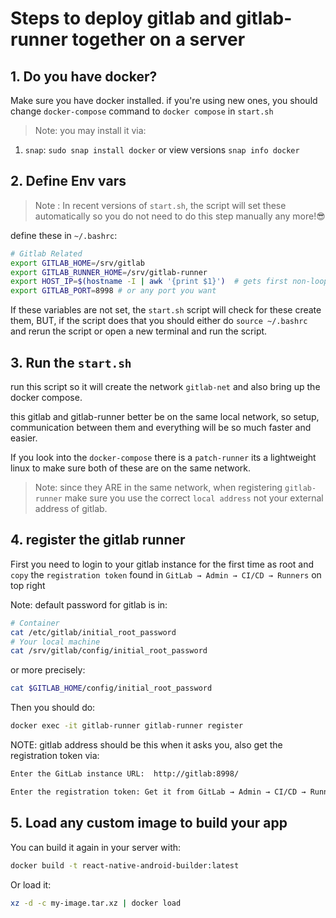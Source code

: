 # Steps to deploy gitlab and gitlab-runner together on a server

## 1. Do you have docker?

Make sure you have docker installed. if you're using new ones, you should change `docker-compose` command to `docker compose` in `start.sh`

> Note: you may install it via:

1. `snap`: `sudo snap install docker` or view versions `snap info docker`

## 2. Define Env vars

> Note : In recent versions of `start.sh`, the script will set these automatically so you do not need to do this step manually any more!😎

define these in `~/.bashrc`:

```bash
# Gitlab Related
export GITLAB_HOME=/srv/gitlab
export GITLAB_RUNNER_HOME=/srv/gitlab-runner
export HOST_IP=$(hostname -I | awk '{print $1}')  # gets first non-loopback IP
export GITLAB_PORT=8998 # or any port you want
```

If these variables are not set, the `start.sh` script will check for these create them, BUT, if the script does that you should either do `source ~/.bashrc` and rerun the script or open a new terminal and run the script.

## 3. Run the `start.sh`

run this script so it will create the network `gitlab-net` and also bring up the docker compose.

this gitlab and gitlab-runner better be on the same local network, so setup, communication between them and everything will be so much faster and easier.

If you look into the `docker-compose` there is a `patch-runner` its a lightweight linux to make sure both of these are on the same network.

> Note: since they ARE in the same network, when registering `gitlab-runner` make sure you use the correct `local address` not your external address of gitlab.

## 4. register the gitlab runner

First you need to login to your gitlab instance for the first time as root and `copy` the `registration token` found in `GitLab → Admin → CI/CD → Runners` on top right

Note: default password for gitlab is in:

```bash
# Container
cat /etc/gitlab/initial_root_password
# Your local machine
cat /srv/gitlab/config/initial_root_password
```

or more precisely:

```bash
cat $GITLAB_HOME/config/initial_root_password
```

Then you should do:

```bash
docker exec -it gitlab-runner gitlab-runner register
```

NOTE: gitlab address should be this when it asks you, also get the registration token via:

```bash
Enter the GitLab instance URL:  http://gitlab:8998/

Enter the registration token: Get it from GitLab → Admin → CI/CD → Runners
```

## 5. Load any custom image to build your app

You can build it again in your server with:

```bash
docker build -t react-native-android-builder:latest
```

Or load it:

```bash
xz -d -c my-image.tar.xz | docker load
```
